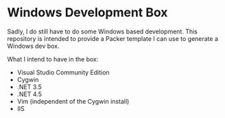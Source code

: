 # Windows Development Box

Sadly, I do still have to do some Windows based development. This repository is intended to provide a Packer template I can use to generate a Windows dev box.

What I intend to have in the box:

* Visual Studio Community Edition
* Cygwin
* .NET 3.5
* .NET 4.5
* Vim (independent of the Cygwin install)
* IIS
